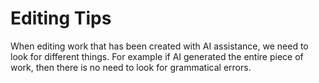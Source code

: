 # Editing Tips
When editing work that has been created with AI assistance, we need to look for different things. For example if AI generated the entire piece of work, then there is no need to look for grammatical errors. 
